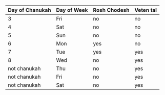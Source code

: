 |Day of Chanukah  |Day of Week|Rosh Chodesh |Veten tal|
|---|---|---|---|
|3  |Fri|no |no |
|4  |Sat|no |no |
|5  |Sun|no |no |
|6  |Mon|yes|no |
|7  |Tue|yes|yes|
|8  |Wed|no |yes|
|not chanukah |Thu|no |yes|
|not chanukah |Fri|no |yes|
|not chanukah |Sat|no |yes|
